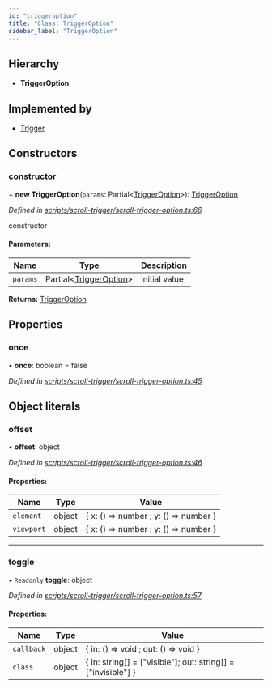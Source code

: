 ```yaml
---
id: "triggeroption"
title: "Class: TriggerOption"
sidebar_label: "TriggerOption"
---
```


## Hierarchy

* **TriggerOption**

## Implemented by

* [Trigger](trigger.md)

## Constructors

### constructor

\+ **new TriggerOption**(`params`: Partial<[TriggerOption](triggeroption.md)\>): [TriggerOption](triggeroption.md)

*Defined in [scripts/scroll-trigger/scroll-trigger-option.ts:66](https://github.com/rempei-okada/doppio/blob/db76d7d/package/src/scripts/scroll-trigger/scroll-trigger-option.ts#L66)*

constructor

#### Parameters:

Name | Type | Description |
------ | ------ | ------ |
`params` | Partial<[TriggerOption](triggeroption.md)\> | initial value  |

**Returns:** [TriggerOption](triggeroption.md)

## Properties

### once

•  **once**: boolean = false

*Defined in [scripts/scroll-trigger/scroll-trigger-option.ts:45](https://github.com/rempei-okada/doppio/blob/db76d7d/package/src/scripts/scroll-trigger/scroll-trigger-option.ts#L45)*

## Object literals

### offset

▪  **offset**: object

*Defined in [scripts/scroll-trigger/scroll-trigger-option.ts:46](https://github.com/rempei-okada/doppio/blob/db76d7d/package/src/scripts/scroll-trigger/scroll-trigger-option.ts#L46)*

#### Properties:

Name | Type | Value |
------ | ------ | ------ |
`element` | object | { x: () => number ; y: () => number  } |
`viewport` | object | { x: () => number ; y: () => number  } |

___

### toggle

▪ `Readonly` **toggle**: object

*Defined in [scripts/scroll-trigger/scroll-trigger-option.ts:57](https://github.com/rempei-okada/doppio/blob/db76d7d/package/src/scripts/scroll-trigger/scroll-trigger-option.ts#L57)*

#### Properties:

Name | Type | Value |
------ | ------ | ------ |
`callback` | object | { in: () => void ; out: () => void  } |
`class` | object | { in: string[] = ["visible"]; out: string[] = ["invisible"] } |
